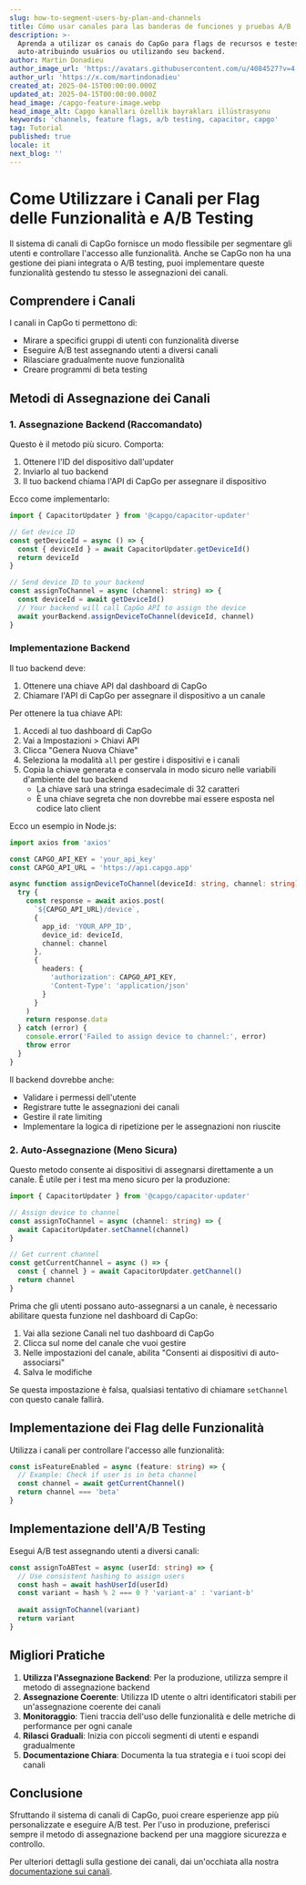 ```yaml
---
slug: how-to-segment-users-by-plan-and-channels
title: Cómo usar canales para las banderas de funciones y pruebas A/B
description: >-
  Aprenda a utilizar os canais do CapGo para flags de recursos e testes A/B,
  auto-atribuindo usuários ou utilizando seu backend.
author: Martin Donadieu
author_image_url: 'https://avatars.githubusercontent.com/u/4084527?v=4'
author_url: 'https://x.com/martindonadieu'
created_at: 2025-04-15T00:00:00.000Z
updated_at: 2025-04-15T00:00:00.000Z
head_image: /capgo-feature-image.webp
head_image_alt: Capgo kanalları özellik bayrakları illüstrasyonu
keywords: 'channels, feature flags, a/b testing, capacitor, capgo'
tag: Tutorial
published: true
locale: it
next_blog: ''
---
```

# Come Utilizzare i Canali per Flag delle Funzionalità e A/B Testing

Il sistema di canali di CapGo fornisce un modo flessibile per segmentare gli utenti e controllare l'accesso alle funzionalità. Anche se CapGo non ha una gestione dei piani integrata o A/B testing, puoi implementare queste funzionalità gestendo tu stesso le assegnazioni dei canali.

## Comprendere i Canali

I canali in CapGo ti permettono di:
- Mirare a specifici gruppi di utenti con funzionalità diverse
- Eseguire A/B test assegnando utenti a diversi canali
- Rilasciare gradualmente nuove funzionalità
- Creare programmi di beta testing

## Metodi di Assegnazione dei Canali

### 1. Assegnazione Backend (Raccomandato)

Questo è il metodo più sicuro. Comporta:
1. Ottenere l'ID del dispositivo dall'updater
2. Inviarlo al tuo backend
3. Il tuo backend chiama l'API di CapGo per assegnare il dispositivo

Ecco come implementarlo:

```typescript
import { CapacitorUpdater } from '@capgo/capacitor-updater'

// Get device ID
const getDeviceId = async () => {
  const { deviceId } = await CapacitorUpdater.getDeviceId()
  return deviceId
}

// Send device ID to your backend
const assignToChannel = async (channel: string) => {
  const deviceId = await getDeviceId()
  // Your backend will call CapGo API to assign the device
  await yourBackend.assignDeviceToChannel(deviceId, channel)
}
```

### Implementazione Backend

Il tuo backend deve:
1. Ottenere una chiave API dal dashboard di CapGo
2. Chiamare l'API di CapGo per assegnare il dispositivo a un canale

Per ottenere la tua chiave API:
1. Accedi al tuo dashboard di CapGo
2. Vai a Impostazioni > Chiavi API
3. Clicca "Genera Nuova Chiave"
4. Seleziona la modalità `all` per gestire i dispositivi e i canali
5. Copia la chiave generata e conservala in modo sicuro nelle variabili d'ambiente del tuo backend
   - La chiave sarà una stringa esadecimale di 32 caratteri
   - È una chiave segreta che non dovrebbe mai essere esposta nel codice lato client

Ecco un esempio in Node.js:

```typescript
import axios from 'axios'

const CAPGO_API_KEY = 'your_api_key'
const CAPGO_API_URL = 'https://api.capgo.app'

async function assignDeviceToChannel(deviceId: string, channel: string) {
  try {
    const response = await axios.post(
      `${CAPGO_API_URL}/device`,
      {
        app_id: 'YOUR_APP_ID',
        device_id: deviceId,
        channel: channel
      },
      {
        headers: {
          'authorization': CAPGO_API_KEY,
          'Content-Type': 'application/json'
        }
      }
    )
    return response.data
  } catch (error) {
    console.error('Failed to assign device to channel:', error)
    throw error
  }
}
```

Il backend dovrebbe anche:
- Validare i permessi dell'utente
- Registrare tutte le assegnazioni dei canali
- Gestire il rate limiting
- Implementare la logica di ripetizione per le assegnazioni non riuscite

### 2. Auto-Assegnazione (Meno Sicura)

Questo metodo consente ai dispositivi di assegnarsi direttamente a un canale. È utile per i test ma meno sicuro per la produzione:

```typescript
import { CapacitorUpdater } from '@capgo/capacitor-updater'

// Assign device to channel
const assignToChannel = async (channel: string) => {
  await CapacitorUpdater.setChannel(channel)
}

// Get current channel
const getCurrentChannel = async () => {
  const { channel } = await CapacitorUpdater.getChannel()
  return channel
}
```

Prima che gli utenti possano auto-assegnarsi a un canale, è necessario abilitare questa funzione nel dashboard di CapGo:

1. Vai alla sezione Canali nel tuo dashboard di CapGo
2. Clicca sul nome del canale che vuoi gestire
3. Nelle impostazioni del canale, abilita "Consenti ai dispositivi di auto-associarsi"
4. Salva le modifiche

Se questa impostazione è falsa, qualsiasi tentativo di chiamare `setChannel` con questo canale fallirà.

## Implementazione dei Flag delle Funzionalità

Utilizza i canali per controllare l'accesso alle funzionalità:

```typescript
const isFeatureEnabled = async (feature: string) => {
  // Example: Check if user is in beta channel
  const channel = await getCurrentChannel()
  return channel === 'beta'
}
```

## Implementazione dell'A/B Testing

Esegui A/B test assegnando utenti a diversi canali:

```typescript
const assignToABTest = async (userId: string) => {
  // Use consistent hashing to assign users
  const hash = await hashUserId(userId)
  const variant = hash % 2 === 0 ? 'variant-a' : 'variant-b'
  
  await assignToChannel(variant)
  return variant
}
```

## Migliori Pratiche

1. **Utilizza l'Assegnazione Backend**: Per la produzione, utilizza sempre il metodo di assegnazione backend
2. **Assegnazione Coerente**: Utilizza ID utente o altri identificatori stabili per un'assegnazione coerente dei canali
3. **Monitoraggio**: Tieni traccia dell'uso delle funzionalità e delle metriche di performance per ogni canale
4. **Rilasci Graduali**: Inizia con piccoli segmenti di utenti e espandi gradualmente
5. **Documentazione Chiara**: Documenta la tua strategia e i tuoi scopi dei canali

## Conclusione

Sfruttando il sistema di canali di CapGo, puoi creare esperienze app più personalizzate e eseguire A/B test. Per l'uso in produzione, preferisci sempre il metodo di assegnazione backend per una maggiore sicurezza e controllo.

Per ulteriori dettagli sulla gestione dei canali, dai un'occhiata alla nostra [documentazione sui canali](/docs/live-updates/channels/).
